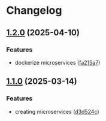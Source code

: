 # Changelog

## [1.2.0](https://github.com/PhilippP3/devops-lecture-project/compare/product-service-1.1.0...product-service-1.2.0) (2025-04-10)


### Features

* dockerize microservices ([fa215a7](https://github.com/PhilippP3/devops-lecture-project/commit/fa215a7724b66a0cb2a8a12e4751aad3a94ba242))

## [1.1.0](https://github.com/PhilippP3/devops-lecture-project/compare/product-service-1.0.0...product-service-1.1.0) (2025-03-14)


### Features

* creating microservices ([d3d524c](https://github.com/PhilippP3/devops-lecture-project/commit/d3d524c8e51ab75d8d6f1d48eba829c79d930cd7))
